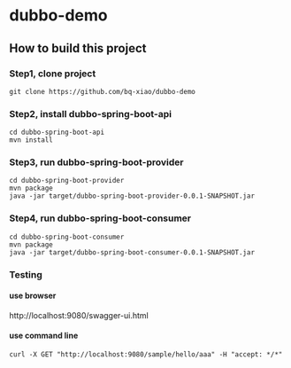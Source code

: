 # dubbo-demo

## How to build this project

### Step1, clone project
```
git clone https://github.com/bq-xiao/dubbo-demo
```

### Step2, install dubbo-spring-boot-api
```
cd dubbo-spring-boot-api
mvn install
```

### Step3, run dubbo-spring-boot-provider
```
cd dubbo-spring-boot-provider
mvn package
java -jar target/dubbo-spring-boot-provider-0.0.1-SNAPSHOT.jar
```

### Step4, run dubbo-spring-boot-consumer
```
cd dubbo-spring-boot-consumer
mvn package
java -jar target/dubbo-spring-boot-consumer-0.0.1-SNAPSHOT.jar
```

### Testing

#### use browser
http://localhost:9080/swagger-ui.html

#### use command line
```
curl -X GET "http://localhost:9080/sample/hello/aaa" -H "accept: */*"
```

